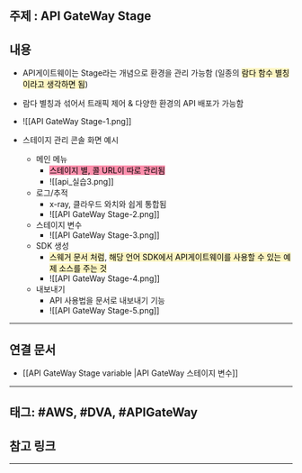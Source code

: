 

## 주제 :  API GateWay Stage



## 내용 



- API게이트웨이는 Stage라는 개념으로 환경을 관리 가능함 (일종의 <mark style="background: #FFF3A3A6;">람다 함수 별칭이라고 생각하면 됨</mark>)
- 람다 별칭과 섞어서 트래픽 제어 & 다양한 환경의 API 배포가 가능함
- ![[API GateWay Stage-1.png]]




- 스테이지 관리 콘솔 화면 예시
	- 메인 메뉴
		- <mark style="background: #FF5582A6;">스테이지 별, 콜  URL이 따로 관리됨</mark>
		- ![[api_실습3.png]]
	- 로그/추적
		- x-ray, 클라우드 와치와 쉽게 통합됨
		- ![[API GateWay Stage-2.png]]
	-  스테이지 변수
		- ![[API GateWay Stage-3.png]]
	-  SDK 생성
		- <mark style="background: #FFF3A3A6;">스웨거 문서 처럼</mark>, <mark style="background: #FFF3A3A6;">해당 언어 SDK에서 API게이트웨이를 사용할 수 있는 예제 소스를 주는 것</mark>
		- ![[API GateWay Stage-4.png]]
	- 내보내기 
		- API 사용법을 문서로 내보내기 기능
		- ![[API GateWay Stage-5.png]]







----


## 연결 문서

- [[API GateWay Stage variable |API GateWay 스테이지 변수]]


---

## 태그: #AWS, #DVA, #APIGateWay 






## 참고 링크




---
